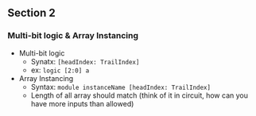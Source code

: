## Section 2

### Multi-bit logic & Array Instancing

- Multi-bit logic
  - Synatx: `[headIndex: TrailIndex]`
  - ex: `logic [2:0] a`
- Array Instancing
  - Syntax: `module instanceName [headIndex: TrailIndex]`
  - Length of all array should match (think of it in circuit, how can you have more inputs than allowed)